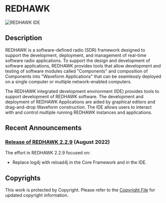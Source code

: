 # REDHAWK
![REDHAWK IDE](images/REDHAWK_ScreenShot_scaled.png)
## Description
REDHAWK is a software-defined radio (SDR) framework designed to support the development, deployment, and management of real-time software radio applications. To support the design and development of software applications, REDHAWK provides tools that allow development and testing of software modules called "Components" and composition of Components into "Waveform Applications" that can be seamlessly deployed on a single computer or multiple network-enabled computers.

The REDHAWK integrated development environment (IDE) provides tools to support development of REDHAWK software. The development and deployment of REDHAWK Applications are aided by graphical editors and drag-and-drop Waveform construction. The IDE allows users to interact with and control multiple running REDHAWK instances and applications.

## Recent Announcements

### **[Release of REDHAWK 2.2.9](https://github.com/redhawksdr/redhawk/releases/tag/2.2.9) (August 2022)**
The effort in REDHAWK 2.2.9 focused on:

* Replace log4j with reload4j in the Core Framework and in the IDE. 

## Copyrights
This work is protected by Copyright. Please refer to the [Copyright File](COPYRIGHT) for updated copyright information.
